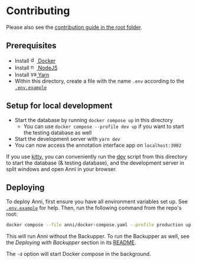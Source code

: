 # Contributing

Please also see the [contribution guide in the root folder](../CONTRIBUTING.md).

## Prerequisites

- Install [<img
  alt="docker-logo"
  src="https://user-images.githubusercontent.com/58258541/143049489-668aea70-bb2c-420d-b3e8-e0edc42a4e92.png"
  width="16" height="16"> Docker](https://docs.docker.com/get-docker/)
- Install [<img
  alt="node-logo"
  src="https://user-images.githubusercontent.com/58258541/143050266-4a2030d1-c319-447d-812b-2ad8a4020d48.png"
  width="16" height="16"> NodeJS](https://nodejs.org)
- Install [<img
  alt="yarn-logo"
  src="https://user-images.githubusercontent.com/58258541/143050227-b374b1f7-e28e-4b90-b7f0-b9112521d3b1.png"
  width="16" height="16"> Yarn](https://yarnpkg.com/)
- Within this directory, create a file with the name `.env` according to the
  [`.env.example`](.env.example)

## Setup for local development

- Start the database by running `docker compose up` in this directory
  - You can use `docker compose --profile dev up` if you want to start the
    testing database as well
- Start the development server with `yarn dev`
- You can now access the annotation interface app on `localhost:3002`

If you use [kitty](https://sw.kovidgoyal.net/kitty/), you can conveniently run
the [dev](/.kitty/dev) script from this directory to start the database (&
testing database), and the development server in split windows and open Anni in
your browser.

## Deploying

To deploy Anni, first ensure you have all environment variables set up. See
[`.env.example`](.env.example) for help. Then, run the following command from
the repo's root:

```sh
docker compose --file anni/docker-compose.yaml --profile production up -d
```

This will run Anni without the Backupper. To run the Backupper as well, see the
*Deploying with Backupper* section in its [README](backupper/README.md).

The `-d` option will start Docker compose in the background.
